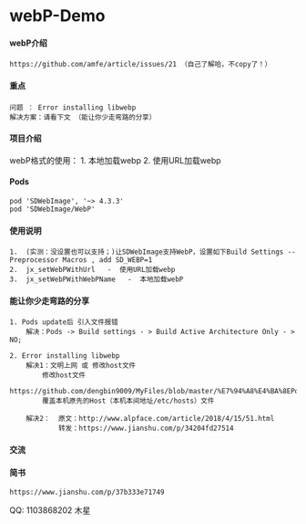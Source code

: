 # webP-Demo

#### webP介绍
    https://github.com/amfe/article/issues/21 （自己了解哈，不copy了！）

#### 重点
    问题 ： Error installing libwebp
    解决方案：请看下文 （能让你少走弯路的分享）
    

#### 项目介绍
webP格式的使用：
    1. 本地加载webp
    2. 使用URL加载webp


#### Pods
    pod 'SDWebImage', '~> 4.3.3'
    pod 'SDWebImage/WebP'

#### 使用说明
    1.  (实测：没设置也可以支持；)让SDWebImage支持WebP，设置如下Build Settings -- Preprocessor Macros , add SD_WEBP=1
    2.  jx_setWebPWithUrl   -  使用URL加载webp
    3.  jx_setWebPWithWebPName   -  本地加载webP

#### 能让你少走弯路的分享
    1. Pods update后 引入文件报错
        解决：Pods -> Build settings - > Build Active Architecture Only - > NO;
    
    2. Error installing libwebp
        解决1：文明上网 或 修改host文件
            修改host文件
            https://github.com/dengbin9009/MyFiles/blob/master/%E7%94%A8%E4%BA%8EPod%E7%9A%84Hosts
            覆盖本机原先的Host（本机本间地址/etc/hosts）文件
            
        解决2：  原文：http://www.alpface.com/article/2018/4/15/51.html
                转发：https://www.jianshu.com/p/34204fd27514

#### 交流

#### 简书
    https://www.jianshu.com/p/37b333e71749

QQ: 1103868202  木星





